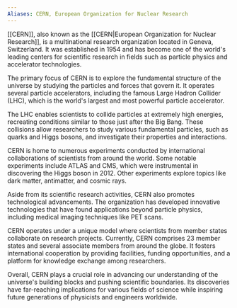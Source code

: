 ```yaml
---
Aliases: CERN, European Organization for Nuclear Research
---
```


[[CERN]], also known as the [[CERN|European Organization for Nuclear Research]], is a multinational research organization located in Geneva, Switzerland. It was established in 1954 and has become one of the world's leading centers for scientific research in fields such as particle physics and accelerator technologies.

The primary focus of CERN is to explore the fundamental structure of the universe by studying the particles and forces that govern it. It operates several particle accelerators, including the famous Large Hadron Collider (LHC), which is the world's largest and most powerful particle accelerator.

The LHC enables scientists to collide particles at extremely high energies, recreating conditions similar to those just after the Big Bang. These collisions allow researchers to study various fundamental particles, such as quarks and Higgs bosons, and investigate their properties and interactions.

CERN is home to numerous experiments conducted by international collaborations of scientists from around the world. Some notable experiments include ATLAS and CMS, which were instrumental in discovering the Higgs boson in 2012. Other experiments explore topics like dark matter, antimatter, and cosmic rays.

Aside from its scientific research activities, CERN also promotes technological advancements. The organization has developed innovative technologies that have found applications beyond particle physics, including medical imaging techniques like PET scans.

CERN operates under a unique model where scientists from member states collaborate on research projects. Currently, CERN comprises 23 member states and several associate members from around the globe. It fosters international cooperation by providing facilities, funding opportunities, and a platform for knowledge exchange among researchers.

Overall, CERN plays a crucial role in advancing our understanding of the universe's building blocks and pushing scientific boundaries. Its discoveries have far-reaching implications for various fields of science while inspiring future generations of physicists and engineers worldwide.